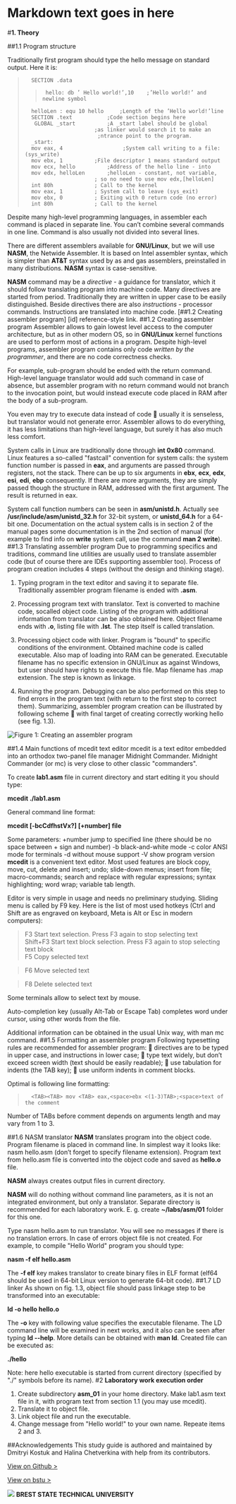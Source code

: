 # Markdown text goes in here

#**1. Theory** 

##1.1 Program structure  

Traditionally first program should type the hello message on standard output. Here it is: 

>		SECTION .data
>>		hello: db ’ Hello world!’,10 	;’Hello world!’ and newline symbol
>		helloLen : equ 10 hello 	;Length of the ’Hello world!’line
>		SECTION .text 			;Code section begins here 
>		 GLOBAL _start			;A _start label should be global
>					        ;as linker would search it to make an
>					         ;ntrance point to the program.
>		_start:
>		mov eax, 4 	                 ;System call writing to a file: (sys_write)  
>		mov ebx, 1			;File descriptor 1 means standard output  
>		mov ecx, hello			;Address of the hello line - into   
>		mov edx, helloLen 		;helloLen - constant, not variable,  
>				       		; so no need to use mov edx,[helloLen]
>		int 80h 			; Call to the kernel
>		mov eax, 1 			; System call to leave (sys_exit)
>		mov ebx, 0 			; Exiting with 0 return code (no error)
>		int 80h 			; Call to the kernel  

Despite many high-level programming languages, in assembler each command is placed
in separate line. You can’t combine several commands in one line. Command is also usually
not divided into several lines.

There are different assemblers available for **GNU/Linux**, but we will use **NASM**, the
Netwide Assembler. It is based on Intel assembler syntax, which is simpler than **AT&T**
syntax used by as and gas assemblers, preinstalled in many distributions.
**NASM** syntax is case-sensitive.  

**NASM** command may be a *directive* - a guidance for translator, which it should follow
translating program into machine code. Many directives are started from period. Traditionally
they are written in upper case to be easily distinguished. Beside directives there
are also *instructions* - processor commands. Instructions are translated into machine
code.
[##1.2 Creating assembler program] [id] reference-style link.
##1.2 Creating assembler program
Assembler allows to gain lowest level access to the computer architecture, but as in other
modern OS, so in **GNU/Linux** kernel functions are used to perform most of actions in a
program. Despite high-level programs, assembler program contains only code *written by
the programmer*, and there are no code correctness checks.

For example, sub-program should be ended with the return command. High-level
language translator would add such command in case of absence, but assembler program
with no return command would not branch to the invocation point, but would instead
execute code placed in RAM after the body of a sub-program.  

You even may try to execute data instead of code  usually it is senseless, but translator
would not generate error. Assembler allows to do everything, it has less limitations
than high-level language, but surely it has also much less comfort.

System calls in Linux are traditionally done through **int 0x80** command. Linux features
a so-called "fastcall" convention for system calls: the system function number is
passed in **eax**, and arguments are passed through registers, not the stack. There can be
up to six arguments in **ebx**, **ecx**, **edx**, **esi**, **edi**, **ebp** consequently. If there are more arguments,
they are simply passed though the structure in RAM, addressed with the first
argument. The result is returned in eax.  

System call function numbers can be seen in **asm/unistd.h**.
Actually see **/usr/include/asm/unistd_32.h** for 32-bit system, or **unistd_64.h** for a
64-bit one. Documentation on the actual system calls is in section 2 of the manual pages
some documentation is in the 2nd section of manual (for example to find info on **write**
system call, use the command **man 2 write**).
##1.3 Translating assembler program
Due to programming specifics and traditions, command line utilities are usually used to
translate assembler code (but of course there are IDEs supporting assembler too). Process
of program creation includes 4 steps (without the design and thinking stage).  

1. Typing program in the text editor and saving it to separate file. Traditionally assembler
program filename is ended with **.asm**.  

2. Processing program text with translator. Text is converted to machine code, socalled
object code. Listing of the program with additional information from translator
can be also obtained here. Object filename ends with **.o**, listing file with **.lst**.
The step itself is called translation.  

3. Processing object code with linker. Program is "bound" to specific conditions of
the environment. Obtained machine code is called executable. Also map of loading
into RAM can be generated. Executable filename has no specific extension in GNU/Linux as against Windows, but user should have rights to execute this file.
Map filename has .map extension. The step is known as linkage.  

4. Running the program. Debugging can be also performed on this step to find errors
in the program text (with return to the first step to correct them).
Summarizing, assembler program creation can be illustrated by following scheme 
with final target of creating correctly working hello (see fig. 1.3).    

![Figure 1: Creating an assembler program](Page1.jpg)    

##1.4 Main functions of mcedit text editor
mcedit is a text editor embedded into an orthodox two-panel file manager Midnight
Commander. Midnight Commander (or mc) is very close to other classic "commanders".

To create **lab1.asm** file in current directory and start editing it you should type:

**mcedit ./lab1.asm**

General command line format:

**mcedit [-bcCdfhstVx?] [+number] file**

Some parameters:
+number jump to specified line (there should be no space between + sign
and number)
-b black-and-white mode
-c color ANSI mode for terminals
-d without mouse support
-V show program version
**mcedit** is a convenient text editor. Most used features are block copy, move, cut, delete
and insert; undo; slide-down menus; insert from file; macro-commands; search and replace
with regular expressions; syntax highlighting; word wrap; variable tab length.

Editor is very simple in usage and needs no preliminary studying. Sliding menu is
called by F9 key. Here is the list of most used hotkeys (Ctrl and Shift are as engraved on
keyboard, Meta is Alt or Esc in modern computers):

>F3            Start text selection. Press F3 again to stop selecting text  
>Shift+F3      Start text block selection. Press F3 again to stop selecting text block  
>F5 	       Copy selected text

>F6			Move selected text

>F8 		Delete selected text  


Some terminals allow to select text by mouse.

Auto-completion key (usually Alt-Tab or Escape Tab) completes word under cursor,
using other words from the file.

Additional information can be obtained in the usual Unix way, with man mc command.
##1.5 Formatting an assembler program
Following typesetting rules are recommended for assembler program:
 directives are to be typed in upper case, and instructions in lower case;
 type text widely, but don’t exceed screen width (text should be easily readable);
 use tabulation for indents (the TAB key);
 use uniform indents in comment blocks.

Optimal is following line formatting:

>		<TAB><TAB> mov <TAB> eax,<space>ebx <(1-3)TAB>;<space>text of the comment
Number of TABs before comment depends on arguments length and may vary from
1 to 3.  

##1.6 NASM translator
**NASM** translates program into the object code. Program filename is placed in command
line. In simplest way it looks like: nasm hello.asm (don’t forget to specify filename
extension). Program text from hello.asm file is converted into the object code and saved
as **hello.o** file.

**NASM** always creates output files in current directory.

**NASM** will do nothing without command line parameters, as it is not an integrated
environment, but only a translator.
Separate directory is recommended for each laboratory work. E. g. create **~/labs/asm/01**
folder for this one.

Type nasm hello.asm to run translator. You will see no messages if there is no
translation errors. In case of errors object file is not created.
For example, to compile "Hello World" program you should type:

**nasm -f elf hello.asm**

The **-f elf** key makes translator to create binary files in ELF format (elf64 should
be used in 64-bit Linux version to generate 64-bit code).
##1.7 LD linker
As shown on fig. 1.3, object file should pass linkage step to be transformed into an
executable:

**ld -o hello hello.o**

The **-o** key with following value specifies the executable filename.
The LD command line will be examined in next works, and it also can be seen after
typing **ld --help**. More details can be obtained with **man ld**. Created file can be executed
as:

**./hello**

Note: here hello executable is started from current directory (specified by "./" symbols
before its name).
#2 **Laboratory work execution order**

1. Create subdirectory **asm_01** in your home directory. Make lab1.asm text file in it,
with program text from section 1.1 (you may use mcedit).
2. Translate it to object file.
3. Link object file and run the executable.
4. Change message from "Hello world!" to your own name. Repeate items 2 and 3.

##Acknowledgements
This study guide is authored and maintained by Dmitryi Kostuk and Halina Chetverkina with help from its contributors.


[View on Github >](https://github.com/fiowro/asm)

[View on bstu >](http://en.bstu.by/index.php/en/university/faculties/electronic-information-systems/computer-and-computer-systems)


![](http://en.bstu.by/images/logo.png)
**BREST STATE TECHNICAL UNIVERSITY**